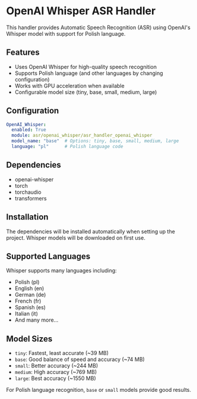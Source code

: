 # OpenAI Whisper ASR Handler

This handler provides Automatic Speech Recognition (ASR) using OpenAI's Whisper model with support for Polish language.

## Features

- Uses OpenAI Whisper for high-quality speech recognition
- Supports Polish language (and other languages by changing configuration)
- Works with GPU acceleration when available
- Configurable model size (tiny, base, small, medium, large)

## Configuration

```yaml
OpenAI_Whisper:
  enabled: True
  module: asr/openai_whisper/asr_handler_openai_whisper
  model_name: "base"  # Options: tiny, base, small, medium, large
  language: "pl"      # Polish language code
```

## Dependencies

- openai-whisper
- torch
- torchaudio
- transformers

## Installation

The dependencies will be installed automatically when setting up the project. Whisper models will be downloaded on first use.

## Supported Languages

Whisper supports many languages including:
- Polish (pl)
- English (en)
- German (de)
- French (fr)
- Spanish (es)
- Italian (it)
- And many more...

## Model Sizes

- `tiny`: Fastest, least accurate (~39 MB)
- `base`: Good balance of speed and accuracy (~74 MB)
- `small`: Better accuracy (~244 MB)
- `medium`: High accuracy (~769 MB)
- `large`: Best accuracy (~1550 MB)

For Polish language recognition, `base` or `small` models provide good results.
